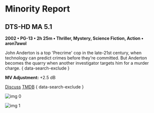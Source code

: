 # Minority Report

## DTS-HD MA 5.1

**2002 • PG-13 • 2h 25m • Thriller, Mystery, Science Fiction, Action • aron7awol**

John Anderton is a top 'Precrime' cop in the late-21st century, when technology can predict crimes before they're committed. But Anderton becomes the quarry when another investigator targets him for a murder charge.
{ data-search-exclude }

**MV Adjustment:** +2.5 dB

[Discuss](https://www.avsforum.com/threads/bass-eq-for-filtered-movies.2995212/post-56854768)  [TMDB](https://www.themoviedb.org/movie/180)
{ data-search-exclude }

![img 0](https://i.imgur.com/v1KAQbm.jpg)

![img 1](https://i.imgur.com/kBNsibF.png)

